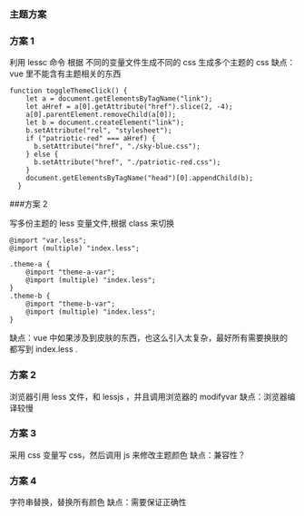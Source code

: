 ### 主题方案

###

### 方案 1

利用 lessc 命令 根据 不同的变量文件生成不同的 css
生成多个主题的 css
缺点：vue 里不能含有主题相关的东西

```
function toggleThemeClick() {
    let a = document.getElementsByTagName("link");
    let aHref = a[0].getAttribute("href").slice(2, -4);
    a[0].parentElement.removeChild(a[0]);
    let b = document.createElement("link");
    b.setAttribute("rel", "stylesheet");
    if ("patriotic-red" === aHref) {
      b.setAttribute("href", "./sky-blue.css");
    } else {
      b.setAttribute("href", "./patriotic-red.css");
    }
    document.getElementsByTagName("head")[0].appendChild(b);
  }

```

###方案 2

写多份主题的 less 变量文件,根据 class 来切换

```
@import "var.less";
@import (multiple) "index.less";

.theme-a {
    @import "theme-a-var";
    @import (multiple) "index.less";
}
.theme-b {
    @import "theme-b-var";
    @import (multiple) "index.less";
}

```

缺点：vue 中如果涉及到皮肤的东西，也这么引入太复杂，最好所有需要换肤的都写到 index.less .

### 方案 2

浏览器引用 less 文件，和 lessjs ，并且调用浏览器的 modifyvar
缺点：浏览器编译较慢

### 方案 3

采用 css 变量写 css，然后调用 js 来修改主题颜色
缺点：兼容性？

### 方案 4

字符串替换，替换所有颜色
缺点：需要保证正确性
